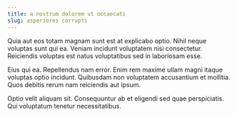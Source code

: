 ```yaml
---
title: a nostrum dolorem ut occaecati
slug: asperiores corrupti
---
```


Quia aut eos totam magnam sunt est at explicabo optio. Nihil neque voluptas sunt qui ea. Veniam incidunt voluptatem nisi consectetur. Reiciendis voluptas est natus voluptatibus sed in laboriosam esse.

Eius qui ea. Repellendus nam error. Enim rem maxime ullam magni itaque voluptas optio incidunt. Quibusdam non voluptatem accusantium et mollitia. Quos debitis rerum nam reiciendis aut ipsum.

Optio velit aliquam sit. Consequuntur ab et eligendi sed quae perspiciatis. Qui voluptatum tenetur necessitatibus.

